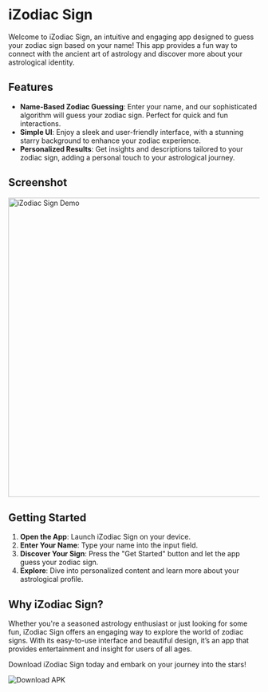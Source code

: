 # iZodiac Sign

Welcome to iZodiac Sign, an intuitive and engaging app designed to guess your zodiac sign based on your name! This app provides a fun way to connect with the ancient art of astrology and discover more about your astrological identity.

## Features

- **Name-Based Zodiac Guessing**: Enter your name, and our sophisticated algorithm will guess your zodiac sign. Perfect for quick and fun interactions.
- **Simple UI**: Enjoy a sleek and user-friendly interface, with a stunning starry background to enhance your zodiac experience.
- **Personalized Results**: Get insights and descriptions tailored to your zodiac sign, adding a personal touch to your astrological journey.

## Screenshot

<img src="https://i.postimg.cc/yWQVVWHj/i-Zodiac-Demo.png" alt="iZodiac Sign Demo" width="600">

## Getting Started

1. **Open the App**: Launch iZodiac Sign on your device.
2. **Enter Your Name**: Type your name into the input field.
3. **Discover Your Sign**: Press the "Get Started" button and let the app guess your zodiac sign.
4. **Explore**: Dive into personalized content and learn more about your astrological profile.

## Why iZodiac Sign?

Whether you're a seasoned astrology enthusiast or just looking for some fun, iZodiac Sign offers an engaging way to explore the world of zodiac signs. With its easy-to-use interface and beautiful design, it’s an app that provides entertainment and insight for users of all ages.

Download iZodiac Sign today and embark on your journey into the stars!

<a href="https://drive.google.com/file/d/1ANhGF7bw8NsXrg7zHTwDNZYMOiFgELJJ/view?usp=drive_link" style="text-decoration: none;">
    <img src="https://img.shields.io/badge/Download%20APK-Click%20Here-brightgreen?style=for-the-badge" alt="Download APK">
</a>
